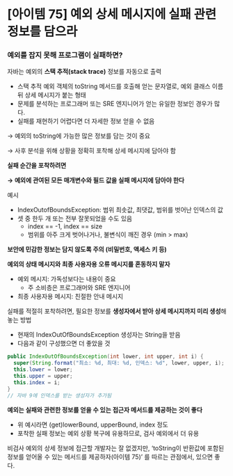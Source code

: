 # [아이템 75] 예외 상세 메시지에 실패 관련 정보를 담으라

### **예외를 잡지 못해 프로그램이 실패하면?**

자바는 예외의 **스택 추적(stack trace)** 정보를 자동으로 출력

- 스택 추적
예외 객체의 toString 메서드를 호출해 얻는 문자열로, 예외 클래스 이름 뒤 상세 메시지가 붙는 형태
- 문제를 분석하는 프로그래머 또는 SRE 엔지니어가 얻는 유일한 정보인 경우가 많다.
- 실패를 재현하기 어렵다면 더 자세한 정보 얻을 수 없음

→ 예외의 toString에 가능한 많은 정보를 담는 것이 중요

→ 사후 분석을 위해 상황을 정확히 포착해 상세 메시지에 담아야 함

**실패 순간을 포착하려면**

**→ 예외에 관여된 모든 매개변수와 필드 값을 실패 메시지에 담아야 한다**

예시

- IndexOutofBoundsException: 범위 최솟값, 최댓값, 범위를 벗어난 인덱스의 값
- 셋 중 한두 개 또는 전부 잘못되었을 수도 있음
    - index == -1, index == size
    - 범위를 아주 크게 벗어나거나, 불변식이 깨진 경우 (min > max)

**보안에 민감한 정보는 담지 않도록 주의 (비밀번호, 액세스 키 등)**

**예외의 상태 메시지와 최종 사용자용 오류 메시지를 혼동하지 말자**

- 예외 메시지: 가독성보다는 내용이 중요
    - 주 소비층은 프로그래머와 SRE 엔지니어
- 최종 사용자용 메시지: 친절한 안내 메시지
    
    

실패를 적절히 포착하려면, 필요한 정보를 **생성자에서 받아 상세 메시지까지 미리 생성**해놓는 방법

- 현재의 IndexOutOfBoundsException 생성자는 String을 받음
- 다음과 같이 구성했으면 더 좋았을 것

```java
public IndexOutOfBoundsException(int lower, int upper, int i) {
  super(String.format("최소: %d, 최대: %d, 인덱스: %d", lower, upper, i);
  this.lower = lower;
  this.upper = upper;
  this.index = i;
}
// 자바 9에 인덱스를 받는 생성자가 추가됨
```

**예외는 실패와 관련한 정보를 얻을 수 있는 접근자 메서드를 제공하는 것이 좋다**

- 위 예시라면 (get)lowerBound, upperBound, index 정도
- 포착한 실패 정보는 예외 상황 복구에 유용하므로, 검사 예외에서 더 유용

비검사 예외의 상세 정보에 접근할 개발자는 잘 없겠지만, ‘toString이 반환값에 포함된 정보를 얻어올 수 있는 메서드를 제공하자(아이템 75)’ 를 따르는 관점에서, 있으면 좋다.